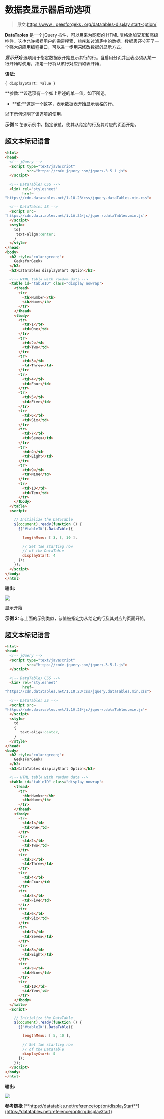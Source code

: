 # 数据表显示器启动选项

> 原文:[https://www . geesforgeks . org/datatables-display start-option/](https://www.geeksforgeeks.org/datatables-displaystart-option/)

**DataTables** 是一个 jQuery 插件，可以用来为网页的 HTML 表格添加交互和高级控件。这也允许根据用户的需要搜索、排序和过滤表中的数据。数据表还公开了一个强大的应用编程接口，可以进一步用来修改数据的显示方式。

***显示开始*** 选项用于指定数据表开始显示其行的行。当启用分页并且表必须从某一行开始时使用。指定一行将从该行对应页的表开始。

**语法:**

```html
{ displayStart: value }
```

**参数:**该选项有一个如上所述的单一值，如下所述。

*   **值:**这是一个数字，表示数据表开始显示表格的行。

以下示例说明了该选项的使用。

**示例 1:** 在该示例中，指定该值，使其从给定的行及其对应的页面开始。

## 超文本标记语言

```html
<html>
<head>
  <!-- jQuery -->
  <script type="text/javascript" 
          src="https://code.jquery.com/jquery-3.5.1.js">
  </script>

  <!-- DataTables CSS -->
  <link rel="stylesheet"
        href=
"https://cdn.datatables.net/1.10.23/css/jquery.dataTables.min.css">

  <!-- DataTables JS -->
  <script src=
"https://cdn.datatables.net/1.10.23/js/jquery.dataTables.min.js">
  </script>
  <style>
    td{
     text-align:center;
    }
  </style>
</head>
<body>
  <h2 style="color:green;">
    GeeksforGeeks
  </h2>
  <h3>DataTables displayStart Option</h3>

  <!-- HTML table with random data -->
  <table id="tableID" class="display nowrap">
    <thead>
      <tr>
        <th>Number</th>
        <th>Name</th>
      </tr>
    </thead>
    <tbody>
      <tr>
        <td>1</td>
        <td>One</td>
      </tr>
      <tr>
        <td>2</td>
        <td>Two</td>
      </tr>
      <tr>
        <td>3</td>
        <td>Three</td>
      </tr>
      <tr>
        <td>4</td>
        <td>Four</td>
      </tr>
      <tr>
        <td>5</td>
        <td>Five</td>
      </tr>
      <tr>
        <td>6</td>
        <td>Six</td>
      </tr>
      <tr>
        <td>7</td>
        <td>Seven</td>
      </tr>
      <tr>
        <td>8</td>
        <td>Eight</td>
      </tr>
      <tr>
        <td>9</td>
        <td>Nine</td>
      </tr>
      <tr>
        <td>10</td>
        <td>Ten</td>
      </tr>
    </tbody>
  </table>
  <script>

    // Initialize the DataTable
    $(document).ready(function () {
      $('#tableID').DataTable({

        lengthMenu: [ 3, 5, 10 ],

        // Set the starting row
        // of the DataTable
        displayStart: 4
      });
    }); 
  </script>
</body>
</html>
```

**输出:**

![](img/f889e28cde461cec12e85da7853e58f4.png)

显示开始

**示例 2:** 与上面的示例类似，该值被指定为从给定的行及其对应的页面开始。

## 超文本标记语言

```html
<html>
<head>
  <!-- jQuery -->
  <script type="text/javascript" 
          src="https://code.jquery.com/jquery-3.5.1.js">
  </script>

  <!-- DataTables CSS -->
  <link rel="stylesheet"
        href=
"https://cdn.datatables.net/1.10.23/css/jquery.dataTables.min.css">

  <!-- DataTables JS -->
  <script src=
"https://cdn.datatables.net/1.10.23/js/jquery.dataTables.min.js">
  </script>
  <style>
    td
    {
       text-align:center;
    }
  </style>
</head>
<body>
  <h2 style="color:green;">
    GeeksForGeeks
  </h2>
  <h3>DataTables displayStart Option</h3>

  <!-- HTML table with random data -->
  <table id="tableID" class="display nowrap">
    <thead>
      <tr>
        <th>Number</th>
        <th>Name</th>
      </tr>
    </thead>
    <tbody>
      <tr>
        <td>1</td>
        <td>One</td>
      </tr>
      <tr>
        <td>2</td>
        <td>Two</td>
      </tr>
      <tr>
        <td>3</td>
        <td>Three</td>
      </tr>
      <tr>
        <td>4</td>
        <td>Four</td>
      </tr>
      <tr>
        <td>5</td>
        <td>Five</td>
      </tr>
      <tr>
        <td>6</td>
        <td>Six</td>
      </tr>
      <tr>
        <td>7</td>
        <td>Seven</td>
      </tr>
      <tr>
        <td>8</td>
        <td>Eight</td>
      </tr>
      <tr>
        <td>9</td>
        <td>Nine</td>
      </tr>
      <tr>
        <td>10</td>
        <td>Ten</td>
      </tr>
    </tbody>
  </table>
  <script>

    // Initialize the DataTable
    $(document).ready(function () {
      $('#tableID').DataTable({

        lengthMenu: [ 5, 10 ],

        // Set the starting row
        // of the DataTable
        displayStart: 5
      });
    }); 
  </script>
</body>
</html>
```

**输出:**

![](img/52f374b93cb47fe488fb1f475d63eaa9.png)

**参考链接:**[**https://datatables.net/reference/option/displayStart**](https://datatables.net/reference/option/displayStart)